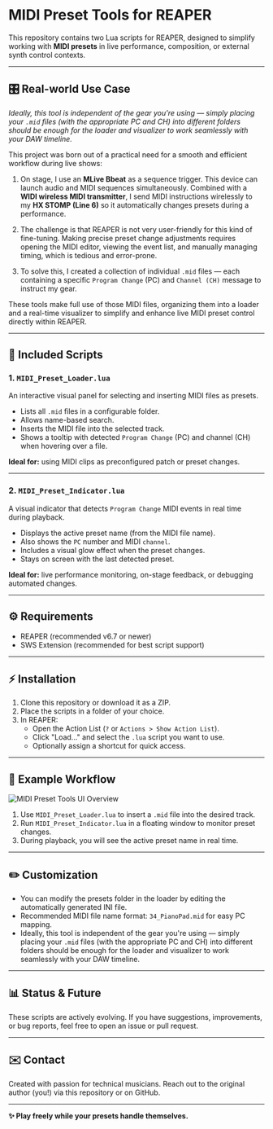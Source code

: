 # MIDI Preset Tools for REAPER

This repository contains two Lua scripts for REAPER, designed to simplify working with **MIDI presets** in live performance, composition, or external synth control contexts.

---

## 🎛️ Real-world Use Case

*Ideally, this tool is independent of the gear you're using — simply placing your `.mid` files (with the appropriate PC and CH) into different folders should be enough for the loader and visualizer to work seamlessly with your DAW timeline.*

This project was born out of a practical need for a smooth and efficient workflow during live shows:

1. On stage, I use an **MLive Bbeat** as a sequence trigger. This device can launch audio and MIDI sequences simultaneously. Combined with a **WIDI wireless MIDI transmitter**, I send MIDI instructions wirelessly to my **HX STOMP (Line 6)** so it automatically changes presets during a performance.

2. The challenge is that REAPER is not very user-friendly for this kind of fine-tuning. Making precise preset change adjustments requires opening the MIDI editor, viewing the event list, and manually managing timing, which is tedious and error-prone.

3. To solve this, I created a collection of individual `.mid` files — each containing a specific `Program Change` (PC) and `Channel (CH)` message to instruct my gear.

These tools make full use of those MIDI files, organizing them into a loader and a real-time visualizer to simplify and enhance live MIDI preset control directly within REAPER.

---

## 🎯 Included Scripts

### 1. `MIDI_Preset_Loader.lua`
An interactive visual panel for selecting and inserting MIDI files as presets.

- Lists all `.mid` files in a configurable folder.
- Allows name-based search.
- Inserts the MIDI file into the selected track.
- Shows a tooltip with detected `Program Change` (PC) and channel (CH) when hovering over a file.

**Ideal for:** using MIDI clips as preconfigured patch or preset changes.

---

### 2. `MIDI_Preset_Indicator.lua`
A visual indicator that detects `Program Change` MIDI events in real time during playback.

- Displays the active preset name (from the MIDI file name).
- Also shows the `PC` number and MIDI `channel`.
- Includes a visual glow effect when the preset changes.
- Stays on screen with the last detected preset.

**Ideal for:** live performance monitoring, on-stage feedback, or debugging automated changes.

---

## ⚙️ Requirements
- REAPER (recommended v6.7 or newer)
- SWS Extension (recommended for best script support)

---

## ⚡ Installation
1. Clone this repository or download it as a ZIP.
2. Place the scripts in a folder of your choice.
3. In REAPER:
   - Open the Action List (`?` or `Actions > Show Action List`).
   - Click "Load..." and select the `.lua` script you want to use.
   - Optionally assign a shortcut for quick access.

---

## 👀 Example Workflow

![MIDI Preset Tools UI Overview](images/midi_preset_tools_ui.png)

1. Use `MIDI_Preset_Loader.lua` to insert a `.mid` file into the desired track.
2. Run `MIDI_Preset_Indicator.lua` in a floating window to monitor preset changes.
3. During playback, you will see the active preset name in real time.

---

## ✏️ Customization
- You can modify the presets folder in the loader by editing the automatically generated INI file.
- Recommended MIDI file name format: `34_PianoPad.mid` for easy PC mapping.
- Ideally, this tool is independent of the gear you're using — simply placing your `.mid` files (with the appropriate PC and CH) into different folders should be enough for the loader and visualizer to work seamlessly with your DAW timeline.

---

## 📊 Status & Future
These scripts are actively evolving. If you have suggestions, improvements, or bug reports, feel free to open an issue or pull request.

---

## ✉️ Contact
Created with passion for technical musicians.
Reach out to the original author (you!) via this repository or on GitHub.

---

**✨ Play freely while your presets handle themselves.**
